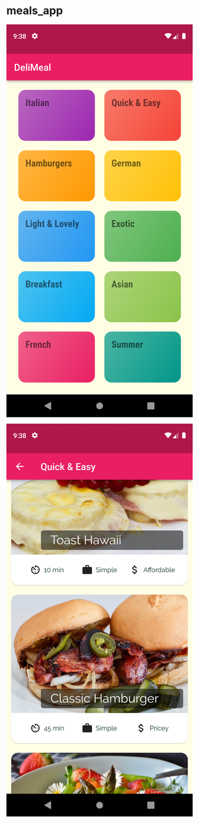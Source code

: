 # meals_app

![abc](./images/Screenshot_1632926298.png)

![abc](./images/Screenshot_1632926308.png)
